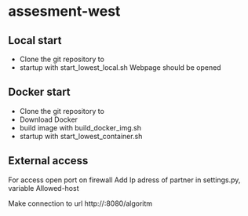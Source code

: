 # assesment-west

## Local start
- Clone the git repository to 
- startup with start_lowest_local.sh
Webpage should be opened

## Docker start
- Clone the git repository to 
- Download Docker
- build image with build_docker_img.sh
- startup with start_lowest_container.sh


## External access
For access open port on firewall 
Add Ip adress of partner in settings.py, variable Allowed-host

Make connection to url 
http://<ipadreshost>:8080/algoritm